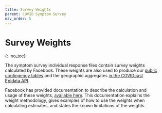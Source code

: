 ```yaml
---
title: Survey Weights
parent: COVID Symptom Survey
nav_order: 5
---
```


# Survey Weights
{: .no_toc}

The symptom survey individual response files contain survey weights calculated
by Facebook. These weights are also used to produce our [public contingency tables](contingency-tables.md)
and the geographic aggregates [in the COVIDcast Epidata API](../api/covidcast-signals/fb-survey.md).

Facebook has provided documentation to describe the calculation and usage of
these weights, [available here](symptom-survey-weights.pdf). This documentation
explains the weight methodology, gives examples of how to use the weights when
calculating estimates, and states the known limitations of the weights.
